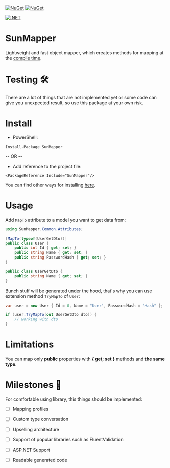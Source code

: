 
[![NuGet](https://img.shields.io/nuget/v/SunMapper.svg?label=SunMapper%20-%20nuget)](https://www.nuget.org/packages/SunMapper) [![NuGet](https://img.shields.io/nuget/dt/SunMapper.svg)](https://www.nuget.org/packages/SunMapper)

[![.NET](https://github.com/DenDeline/SunMapper/actions/workflows/dotnet.yml/badge.svg)](https://github.com/DenDeline/SunMapper/actions/workflows/dotnet.yml)

# SunMapper
Lightweight and fast object mapper, which creates methods for mapping at the [compile time](https://devblogs.microsoft.com/dotnet/introducing-c-source-generators/).

# Testing 🛠
There are a lot of things that are not implemented yet or some code can give you unexpected result, so use this package at your own risk. 

# Install

* PowerShell:
```
Install-Package SunMapper
```
-- OR --

* Add reference to the project file:

```
<PackageReference Include="SunMapper"/>
```

You can find other ways for installing [here](https://www.nuget.org/packages/SunMapper/).

# Usage

Add `MapTo` attribute to a model you want to get data from:
```c#
using SunMapper.Common.Attributes;

[MapTo(typeof(UserGetDto))]
public class User {
    public int Id { get; set; }
    public string Name { get; set; }
    public string PasswordHash { get; set; }
}

public class UserGetDto {
    public string Name { get; set; }
}
```
Bunch stuff will be generated under the hood, that's why you can use extension method `TryMapTo` of `User`:

```c#
var user = new User { Id = 0, Name = "User", PasswordHash = "Hash" };

if (user.TryMapTo(out UserGetDto dto)) {
    // working with dto
}
```
# Limitations 

You can map only **public** properties with **{ get; set }** methods and **the same type**. 

# Milestones 🚩
For comfortable using library, this things should be implemented: 
- [ ] Mapping profiles
- [ ] Custom type conversation
- [ ] Upselling architecture
- [ ] Support of popular libraries such as FluentValidation
- [ ] ASP.NET Support
- [ ] Readable generated code

